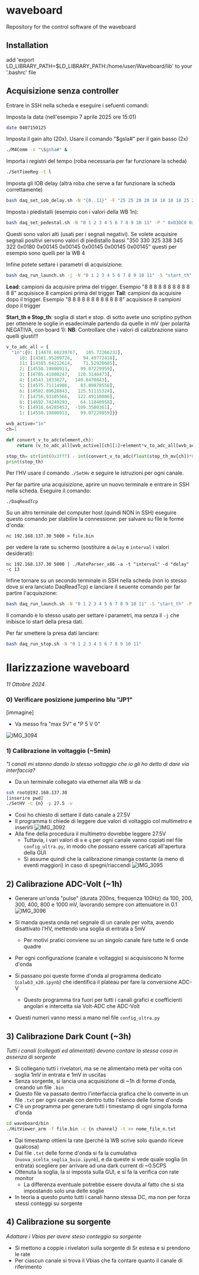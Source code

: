 # waveboard
Repository for the control software of the waveboard

## Installation
add 'export LD_LIBRARY_PATH=$LD_LIBRARY_PATH:/home/user/Waveboard/lib' to your '.bashrc' file


## Acquisizione senza controller

Entrare in SSH nella scheda e eseguire i sefuenti comandi: 

Imposta la data (nell'esempio 7 aprile 2025 ore 15:01)
``` bash
date 0407150125
```

Imposta il gain alto (20x). Usare il comando "\$gsla#" per il gain basso (2x)
``` bash
./M4Comm -s "\$gsha#" &
```

Importa i registri del tempo (roba necessaria per far funzionare la scheda)
``` bash
./SetTimeReg -t l
```

Imposta gli IOB delay (altra roba che serve a far funzionare la scheda correttamente)
``` bash
bash daq_set_iob_delay.sh -N "{0..11}" -F "25 25 20 20 18 18 18 18 25 25 20 20"
```

Imposta i piedistalli (esempio con i valori della WB 1n):
```bash 
bash daq_set_pedestal.sh -N "0 1 2 3 4 5 6 7 8 9 10 11" -P " 0x03DC0 0x03DC0 0x03DC0 0x03DC0 0x03DC0 0x03DC0 0x03DC0 0x03DC0 0x03DC0 0x03DC0 0x03DC0 0x03DC0"
```
Questi sono valori alti (usati per i segnali negativi). Se volete acquisire segnali positivi servono valori di piedistallo bassi "350 330 325 338 345 322 0x0180 0x00145 0x00145 0x00145 0x00145 0x00145" questi per esempio sono quelli per la WB 4


Infine potete settare i parametri di acquisizione:
``` bash
bash daq_run_launch.sh -j -N "0 1 2 3 4 5 6 7 8 9 10 11" -S "start_th" -P "stop_th" -L "lead" -T "tail"
```
**Lead**: campioni da acquisire prima del trigger. Esempio "8 8 8 8 8 8 8 8 8 8 8 8" acquisisce 8 campioni prima del trigger
**Tail**: campioni da acquisire dopo il trigger. Esempio "8 8 8 8 8 8 8 8 8 8 8 8" acquisisce 8 campioni dopo il trigger

**Start_th e Stop_th**: soglia di start e stop. di sotto avete uno scriptino python per ottenere le soglie in esadecimale partendo da quelle in mV (per polarità NEGATIVA, con board 1):
**NB**: Controllare che i valori di calizbrazione siano quelli giusti!!!
``` python
v_to_adc_all = {
  "1n":{0: [14478.60239767,   105.72266231],
     10: [14581.95209726,    94.49772418],
     11: [14585.64212614,    71.52928685],
     2: [14550.19800913,    99.07229959],
     3: [14705.41800247,   120.3148473],
     4: [14543.1833827,   140.8470843],
     5: [14575.71114986,    83.09878558],
     6: [14502.89628843,   125.51115324],
     7: [14756.93105566,   122.49110006],
     8: [14692.74249293,    64.11840958],
     9: [14916.64285453,  -109.3580361],
     1: [14550.19800913,    99.07229959]}}

wvb_active="1n"
ch=1

def convert_v_to_adc(element,ch):
    return (v_to_adc_all[wvb_active][ch][1]+element*v_to_adc_all[wvb_active][ch][0])

stop_th= str(int(0x3fff) - int(convert_v_to_adc(float(stop_th_mv[ch])*0.001,ch)))
print(stop_th)
```

Per l'HV usare il comando ```./SetHv``` e seguire le istruzioni per ogni canale. 


Per far partire una acquisizione, aprire un nuovo terminale e entrare in SSH nella scheda. Eseguire il comando:
```
./DaqReadTcp
```

Su un altro terminale del computer host (quindi NON in SSH) eseguire questo comando per stabilire la connessione:
per salvare su file le forme d'onda:
```
nc 192.168.137.30 5000 > file.bin
```
per vedere la rate su schermo (sostituire a ```delay``` e ```interval``` i valori desiderati):
```
nc 192.168.137.30 5000 | ./RateParser_x86 -a -t "interval" -d "delay" -c 13
```
Infine tornare su un secondo terminale in SSH nella scheda (non lo stesso dove si era lanciato DaqReadTcp) e lanciare il seuente comando per far partire l'acquiszione:

``` bash
bash daq_run_launch.sh -N "0 1 2 3 4 5 6 7 8 9 10 11" -S "start_th" -P "stop_th" -L "lead" -T "tail"
```
Il comando è lo stesso usato per settare i parametri, ma senza il  ```-j``` che inibisce lo start della presa dati. 

Per far smettere la presa dati lanciare:
``` bash
bash daq_run_stop.sh -N "0 1 2 3 4 5 6 7 8 9 10 11"
```


# Ilarizzazione waveboard
*11 Ottobre 2024*

### 0) Verificare posizione jumperino blu "JP1"
[immagine]
- Va messo fra "max 5V" e "P 5 V 0"

![IMG_3094](https://github.com/user-attachments/assets/f9b675bf-208a-4742-ae5b-e637b82b7048)


### 1) Calibrazione in voltaggio (~5min)
*"I canali mi stanno dando lo stesso voltaggio che io gli ho detto di dare via interfaccia?*
- Da un terminale collegato via ethernet alla WB si da
``` bash
ssh root@192.168.137.30
[inserire pwd]
./SetHV -c {n} -p 27.5 -v
```
- Così ho chiesto di settare il dato canale a 27.5V
- Il programma ti chiede di leggere due valori di voltaggio col multimetro e inserirli
![IMG_3092](https://github.com/user-attachments/assets/962a97b9-90ee-428f-8de3-50e9d24d2749)
- Alla fine della procedura il multimetro dovrebbe leggere 27.5V
	- Tuttavia, i vari valori di `m` e `q` per ogni canale vanno copiati nel file `config_ultra.py`, in modo che possano essere caricati all'apertura della GUI
	- Si assume quindi che la calibrazione rimanga costante (a meno di eventi maggiori) in caso di spegni/riaccendi
![IMG_3095](https://github.com/user-attachments/assets/7126365e-24b6-4fa9-afff-10b91157a4a4)


## 2) Calibrazione ADC-Volt (~1h)
- Generare un'onda "pulse" (durata 200ns, frequenza 100Hz) da 100, 200, 300, 400, 800 e 1000 mV, lavorando sempre con attenuatore in 0.1
![IMG_3096](https://github.com/user-attachments/assets/a93ba73a-cf32-4329-83b2-dac477935f90)

- Si manda questa onda nel segnale di un canale per volta, avendo disattivato l'HV, mettendo una soglia di entrata a 5mV
	- Per motivi pratici conviene su un singolo canale fare tutte le 6 onde quadre
- Per ogni configurazione (canale e voltaggio) si acquisiscono N forme d'onda
- Si passano poi queste forme d'onda al programma dedicato (`calwb3_x20.ipynb`) che identifica il plateau per fare la conversione ADC-V
	- Questo programma tira fuori per tutti i canali grafici e coefficienti angolari e intercetta sia Volt-ADC che ADC-Volt
- Questi numeri vanno messi a mano  nel file `config_ultra.py`

## 3) Calibrazione Dark Count (~3h)
*Tutti i canali (collegati ed alimentati) devono contare la stessa cosa in assenza di sorgente*
- Si collegano tutti i rivelatori, ma se ne alimentano metà per volta con soglia 1mV in entrata e 1mV in uscitas
- Senza sorgente, si lancia una acquisizione di ~1h di forme d'onda, creando un file `.bin`
- Questo file va passato dentro l'interfaccia grafica che lo converte in un file  `.txt` per ogni canale con dentro tutto l'elenco delle forme d'onda
- C'è un programma per generare tutti i timestamp di ogni singola forma d'onda
```bash
cd waveboard/bin
./HitViewer_arm -f file.bin -c {n channel} -t >> nome_file_n.txt
```
- Dai timestamp ottieni la rate (perché la WB scrive solo quando riceve qualcosa)
- Dal file `.txt` delle forme d'onda si fa la cumulativa (`nuova_scelta_soglia_buio.ipynb`), e da queste si vede quale soglia (in entrata) scegliere per arrivare ad una dark current di ~0.5CPS
- Ottenuta la soglia, la si imposta sulla GUI, e si fa la verifica con rate monitor
	- La differenza eventuale potrebbe essere dovuta al fatto che si sta impostando solo una delle soglie
- In teoria a questo punto tutti i canali hanno stessa DC, ma non per forza stessi conteggi su sorgente
## 4) Calibrazione su sorgente
*Adattare i Vbias per avere steso conteggio su sorgente*
- Si mettono a coppie i rivelatori sulla sorgente di Sr estesa e si prendono le rate
- Per ciascun canale si trova il Vbias che fa contare quanto il canale di riferimento
